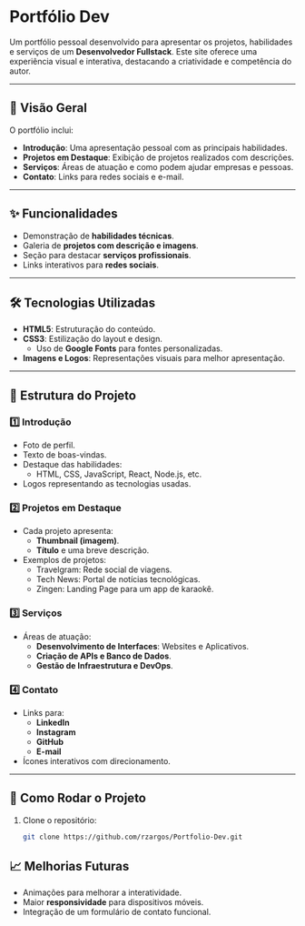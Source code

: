 # **Portfólio Dev**

Um portfólio pessoal desenvolvido para apresentar os projetos, habilidades e serviços de um **Desenvolvedor Fullstack**. Este site oferece uma experiência visual e interativa, destacando a criatividade e competência do autor.

---

## **📌 Visão Geral**
O portfólio inclui:
- **Introdução**: Uma apresentação pessoal com as principais habilidades.
- **Projetos em Destaque**: Exibição de projetos realizados com descrições.
- **Serviços**: Áreas de atuação e como podem ajudar empresas e pessoas.
- **Contato**: Links para redes sociais e e-mail.

---

## **✨ Funcionalidades**
- Demonstração de **habilidades técnicas**.
- Galeria de **projetos com descrição e imagens**.
- Seção para destacar **serviços profissionais**.
- Links interativos para **redes sociais**.

---

## **🛠 Tecnologias Utilizadas**
- **HTML5**: Estruturação do conteúdo.
- **CSS3**: Estilização do layout e design.
  - Uso de **Google Fonts** para fontes personalizadas.
- **Imagens e Logos**: Representações visuais para melhor apresentação.

---

## **📂 Estrutura do Projeto**

### **1️⃣ Introdução**
- Foto de perfil.
- Texto de boas-vindas.
- Destaque das habilidades:
  - HTML, CSS, JavaScript, React, Node.js, etc.
- Logos representando as tecnologias usadas.

### **2️⃣ Projetos em Destaque**
- Cada projeto apresenta:
  - **Thumbnail (imagem)**.
  - **Título** e uma breve descrição.
- Exemplos de projetos:
  - Travelgram: Rede social de viagens.
  - Tech News: Portal de notícias tecnológicas.
  - Zingen: Landing Page para um app de karaokê.

### **3️⃣ Serviços**
- Áreas de atuação:
  - **Desenvolvimento de Interfaces**: Websites e Aplicativos.
  - **Criação de APIs e Banco de Dados**.
  - **Gestão de Infraestrutura e DevOps**.

### **4️⃣ Contato**
- Links para:
  - **LinkedIn**
  - **Instagram**
  - **GitHub**
  - **E-mail**
- Ícones interativos com direcionamento.

---

## **🚀 Como Rodar o Projeto**
1. Clone o repositório:
   ```bash
   git clone https://github.com/rzargos/Portfolio-Dev.git

## **📈 Melhorias Futuras**
- Animações para melhorar a interatividade.
- Maior **responsividade** para dispositivos móveis.
- Integração de um formulário de contato funcional.